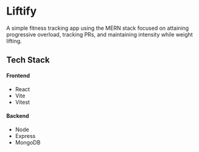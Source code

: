 # Liftify

A simple fitness tracking app using the MERN stack focused on attaining progressive overload, tracking PRs, and maintaining intensity while weight lifting.

## Tech Stack
#### Frontend
* React
* Vite
* Vitest
#### Backend
* Node
* Express
* MongoDB
